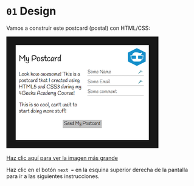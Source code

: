 
# `01` Design

Vamos a construir este postcard (postal) con HTML/CSS:

![Poscard Preview](../../assets/thumb.png?raw=true)

[Haz clic aquí para ver la imagen más grande](https://raw.githubusercontent.com/breatheco-de/exercise-postcard/86dcbe572cfad6a40b1909025a2fdaa63d76919c/.learn/assets/preview.png?raw=true)

Haz clic en el botón `next ➡` en la esquina superior derecha de la pantalla para ir a las siguientes instrucciones. 
